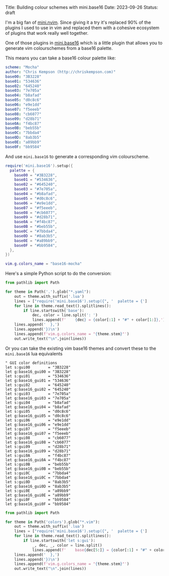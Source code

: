 Title: Building colour schemes with mini.base16
Date: 2023-09-26
Status: draft

I'm a big fan of [mini.nvim](https://github.com/echasnovski/mini.nvim). Since
giving it a try it's replaced 90% of the plugins I used to use in vim and
replaced them with a cohesive ecosystem of plugins that work really well
together.

One of those plugins in
[mini.base16](https://github.com/echasnovski/mini.base16) which is a little
plugin that allows you to generate vim colourschemes from a base16 palette.

This means you can take a base16 colour palette like:


```yaml
scheme: "Mocha"
author: "Chris Kempson (http://chriskempson.com)"
base00: "3B3228"
base01: "534636"
base02: "645240"
base03: "7e705a"
base04: "b8afad"
base05: "d0c8c6"
base06: "e9e1dd"
base07: "f5eeeb"
base08: "cb6077"
base09: "d28b71"
base0A: "f4bc87"
base0B: "beb55b"
base0C: "7bbda4"
base0D: "8ab3b5"
base0E: "a89bb9"
base0F: "bb9584"
```


And use `mini.base16` to generate a corresponding vim colourscheme.

```lua
require('mini.base16').setup({
  palette = {
    base00 = "#3B3228",
    base01 = "#534636",
    base02 = "#645240",
    base03 = "#7e705a",
    base04 = "#b8afad",
    base05 = "#d0c8c6",
    base06 = "#e9e1dd",
    base07 = "#f5eeeb",
    base08 = "#cb6077",
    base09 = "#d28b71",
    base0A = "#f4bc87",
    base0B = "#beb55b",
    base0C = "#7bbda4",
    base0D = "#8ab3b5",
    base0E = "#a89bb9",
    base0F = "#bb9584",
  },
})

vim.g.colors_name = "base16-mocha"
```

Here's a simple Python script to do the conversion:


```python
from pathlib import Path

for theme in Path('.').glob("*.yaml"):
    out = theme.with_suffix('.lua')
    lines = ["require('mini.base16').setup({", '  palette = {']
    for line in theme.read_text().splitlines():
        if line.startswith('base'):
            dec, color = line.split(': ')
            lines.append(f'    {dec} = {color[:1] + "#" + color[1:]},')
    lines.append('  },')
    lines.append('})\n')
    lines.append(f'vim.g.colors_name = "{theme.stem}"')
    out.write_text("\n".join(lines))
```


Or you can take the existing vim base16 themes and convert these to the `mini.base16` lua equivalents

```vim
" GUI color definitions
let s:gui00        = "3B3228"
let g:base16_gui00 = "3B3228"
let s:gui01        = "534636"
let g:base16_gui01 = "534636"
let s:gui02        = "645240"
let g:base16_gui02 = "645240"
let s:gui03        = "7e705a"
let g:base16_gui03 = "7e705a"
let s:gui04        = "b8afad"
let g:base16_gui04 = "b8afad"
let s:gui05        = "d0c8c6"
let g:base16_gui05 = "d0c8c6"
let s:gui06        = "e9e1dd"
let g:base16_gui06 = "e9e1dd"
let s:gui07        = "f5eeeb"
let g:base16_gui07 = "f5eeeb"
let s:gui08        = "cb6077"
let g:base16_gui08 = "cb6077"
let s:gui09        = "d28b71"
let g:base16_gui09 = "d28b71"
let s:gui0A        = "f4bc87"
let g:base16_gui0A = "f4bc87"
let s:gui0B        = "beb55b"
let g:base16_gui0B = "beb55b"
let s:gui0C        = "7bbda4"
let g:base16_gui0C = "7bbda4"
let s:gui0D        = "8ab3b5"
let g:base16_gui0D = "8ab3b5"
let s:gui0E        = "a89bb9"
let g:base16_gui0E = "a89bb9"
let s:gui0F        = "bb9584"
let g:base16_gui0F = "bb9584"
```

```python
from pathlib import Path

for theme in Path('colors').glob("*.vim"):
    out = theme.with_suffix('.lua')
    lines = ["require('mini.base16').setup({", '  palette = {']
    for line in theme.read_text().splitlines():
        if line.startswith('let s:gui'):
            _, dec, _, color = line.split()
            lines.append(f'    base{dec[5:]} = {color[:1] + "#" + color[1:]},')
    lines.append('  },')
    lines.append('})\n')
    lines.append(f'vim.g.colors_name = "{theme.stem}"')
    out.write_text("\n".join(lines))
```
